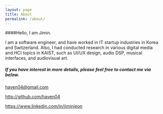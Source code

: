 ```yaml
---
layout: page
title: About
permalink: /about/
---
```


####Hello, I am Jimin.

I am a software engineer, and have worked in IT startup industries in Korea and Switzerland. Also, I had conducted research in various digital media and HCI topics in KAIST, such as UI/UX design, audio DSP, musical interfaces, and audiovisual art.



<div class="contact">
<h5 class="contact-title">If you have interest in more details, please feel free to contact me via below.</h5>

<p><a href="mailto:haven04@gmail.com"><i class="fa fa-envelope-o"></i> <span class="contact-addr"> haven04@gmail.com</span></a></p>
<p><a href="http://github.com/haven04" target="_blank"><i class="fa fa-github"></i> <span class="contact-addr">http://github.com/haven04</span></a></p>
<p><a href="https://www.linkedin.com/in/jiminjeon" target="_blank"><i class="fa fa-linkedin-square"></i> <span class="contact-addr">https://www.linkedin.com/in/jiminjeon</span></a></p>
</div>